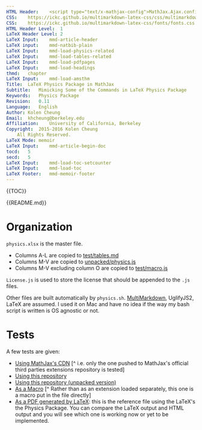 ```yaml
---
HTML Header:	<script type="text/x-mathjax-config">MathJax.Ajax.config.path.Contrib="https://cdn.mathjax.org/mathjax/contrib",MathJax.Hub.Register.StartupHook("TeX Jax Ready",function(){MathJax.Hub.Insert(MathJax.InputJax.TeX.Definitions.macros,{cancel:["Extension","cancel"],bcancel:["Extension","cancel"],xcancel:["Extension","cancel"],cancelto:["Extension","cancel"]})}),MathJax.Hub.Config({TeX:{equationNumbers:{autoNumber:"AMS"},extensions:["[Contrib]/physics/physics.js","[Contrib]/siunitx/siunitx.js"]}});</script><script type="text/javascript" src="https://cdn.mathjax.org/mathjax/latest/MathJax.js?config=TeX-AMS_CHTML-full"></script>
CSS:	https://ickc.github.io/multimarkdown-latex-css/css/multimarkdown-latex-lmodern.css
CSS:	https://ickc.github.io/multimarkdown-latex-css/fonts/fonts.css
HTML Header Level:	1
LaTeX Header Level:	2
LaTeX Input:	mmd-article-header
LaTeX input:	mmd-natbib-plain
LaTeX Input:	mmd-load-physics-related
LaTeX Input:	mmd-load-tables-related
LaTeX Input:	mmd-load-pdfpages
LaTeX Input:	mmd-load-headings
thmd:	chapter
LaTeX Input:	mmd-load-amsthm
Title:	LaTeX Physics Package in MathJax  
Subtitle:	Mimicking Some of the Commands in LaTeX Physics Package
Keywords:	Physics Package
Revision:	0.11
Language:	English
Author:	Kolen Cheung
Email:	khcheung@berkeley.edu
Affiliation:	University of California, Berkeley
Copyright:	2015-2016 Kolen Cheung  
 	All Rights Reserved.
LaTeX Mode:	memoir
LaTeX Input:	mmd-article-begin-doc
tocd:	5
secd:	5
LaTeX Input:	mmd-load-toc-setcounter
LaTeX Input:	mmd-load-toc
LaTeX Footer:	mmd-memoir-footer
---
```

<!-- \begin{comment} -->
{{TOC}}
<!-- \end{comment} -->

{{README.md}}

# Organization #

`physics.xlsx` is the master file.

- Columns A-L are copied to [test/tables.md](test/tables.md)
- Columns M-V are copied to [unpacked/physics.js](unpacked/physics.js)
- Columns M-V excluding column O are copied to [test/macro.js](test/macro.js)

`License.js` is used to store the license that should be appended to the `.js` files.

Other files are built automatically by `physics.sh`. [MultiMarkdown](http://fletcherpenney.net/multimarkdown/download/), UglifyJS2, LaTeX are assumed. I used it on Mac and have no idea if the way my bash script is written is OS agnostic or not.

# Tests #

A few tests are given:

- [Using MathJax's CDN](https://ickc.github.io/MathJax-third-party-extensions/physics/test/test-physics-js-mathjax-cdn.html) [^ i.e. only the one pushed to MathJax's official third parties extensions repository is tested]
- [Using this repository](https://ickc.github.io/MathJax-third-party-extensions/physics/test/test-physics-js.html)
- [Using this repository (unpacked version)](https://ickc.github.io/MathJax-third-party-extensions/physics/test/test-physics-js-unpacked.html)
- [As a Macro](https://ickc.github.io/MathJax-third-party-extensions/physics/test/macro.html) [^ Rather than as an extension loaded separately, this one is a macro put in the file directly]
- [As a PDF generated by LaTeX](https://ickc.github.io/MathJax-third-party-extensions/physics/index.pdf): this is the reference file using the LaTeX's the Physics Package. You can compare the LaTeX output and HTML output and you will see which one is working now or yet to be implemented.